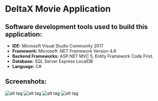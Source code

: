 # DeltaX Movie Application

## Software development tools used to build this application: 
* **IDE:** Microsoft Visual Studio Community 2017 
* **Framework:** Microsoft .NET Framework Version 4.6 
* **Backend Frameworks:** ASP.NET MVC 5, Entity Framework Code First. 
* **Database:** SQL Server Express LocalDB 
* **Language:** C# 

## Screenshots:
![alt tag](https://github.com/rohitkori/DeltaX/blob/master/DeltaX/Screenshots/movies.PNG)
![alt tag](https://github.com/rohitkori/DeltaX/blob/master/DeltaX/Screenshots/editMovie.PNG)
![alt tag](https://github.com/rohitkori/DeltaX/blob/master/DeltaX/Screenshots/addproducertomovie.PNG)
![alt tag](https://github.com/rohitkori/DeltaX/blob/master/DeltaX/Screenshots/addmovie.PNG)
